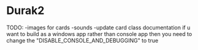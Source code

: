 # Durak2
TODO:
-images for cards
-sounds
-update card class documentation
if u want to build as a windows app rather than console app then you need to change the "DISABLE_CONSOLE_AND_DEBUGGING" to true